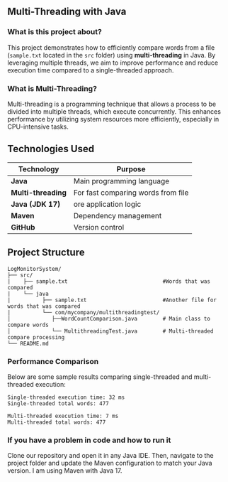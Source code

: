 ## Multi-Threading with Java  

### What is this project about?  
This project demonstrates how to efficiently compare words from a file (`sample.txt` located in the `src` folder) using **multi-threading** in Java. By leveraging multiple threads, we aim to improve performance and reduce execution time compared to a single-threaded approach.  

### What is Multi-Threading?  
Multi-threading is a programming technique that allows a process to be divided into multiple threads, which execute concurrently. This enhances performance by utilizing system resources more efficiently, especially in CPU-intensive tasks.  

## Technologies Used
| **Technology**       | **Purpose**                               |
|----------------------|-------------------------------------------|
| **Java**            | Main programming language                  |
| **Multi-threading** | For fast comparing words from file         |
| **Java (JDK 17)**   | ore application logic                      |
| **Maven**           | Dependency management                      |
| **GitHub**          | Version control                            |

## Project Structure

```
LogMonitorSystem/
├── src/
|    ├── sample.txt                              #Words that was compared
|    └── java
|          ├── sample.txt                        #Another file for  words that was compared
|          └── com/mycompany/multithreadingtest/
│             ├──WordCountComparison.java        # Main class to compare words
│             └── MultithreadingTest.java        # Multi-threaded compare processing
└── README.md
```


### Performance Comparison  
Below are some sample results comparing single-threaded and multi-threaded execution:  

```
Single-threaded execution time: 32 ms
Single-threaded total words: 477

Multi-threaded execution time: 7 ms
Multi-threaded total words: 477
```
### If you have a problem in code and how to run it 
Clone our repository and open it in any Java IDE. Then, navigate to the project folder and update the Maven configuration to match your Java version. I am using Maven with Java 17.
